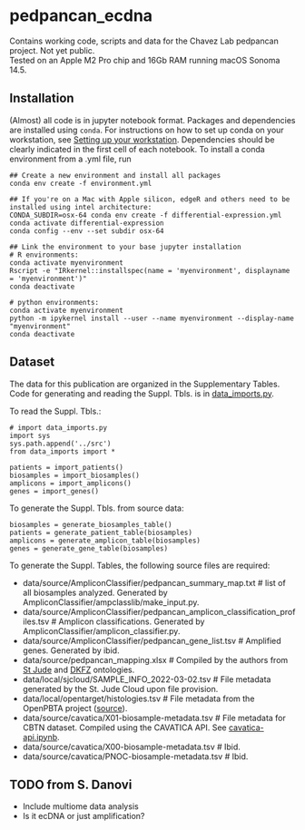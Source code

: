 # pedpancan_ecdna
Contains working code, scripts and data for the Chavez Lab pedpancan project. Not yet public.  
Tested on an Apple M2 Pro chip and 16Gb RAM running macOS Sonoma 14.5.  

## Installation

(Almost) all code is in jupyter notebook format. Packages and dependencies are installed using `conda`.  For instructions on how to set up conda on your workstation, see [Setting up your workstation](https://github.com/chavez-lab/protocols/tree/main/Setting_up_your_workstation). Dependencies should be clearly indicated in the first cell of each notebook. To install a conda environment from a .yml file, run
```
## Create a new environment and install all packages
conda env create -f environment.yml

## If you're on a Mac with Apple silicon, edgeR and others need to be installed using intel architecture:
CONDA_SUBDIR=osx-64 conda env create -f differential-expression.yml
conda activate differential-expression
conda config --env --set subdir osx-64

## Link the environment to your base jupyter installation
# R environments:
conda activate myenvironment
Rscript -e "IRkernel::installspec(name = 'myenvironment', displayname = 'myenvironment')"
conda deactivate

# python environments:
conda activate myenvironment
python -m ipykernel install --user --name myenvironment --display-name "myenvironment"
conda deactivate
```

## Dataset
The data for this publication are organized in the Supplementary Tables. Code for generating and reading the Suppl. Tbls. is in [data_imports.py](src/data_imports.py). 

To read the Suppl. Tbls.:
```
# import data_imports.py
import sys
sys.path.append('../src')
from data_imports import *

patients = import_patients()
biosamples = import_biosamples()
amplicons = import_amplicons()
genes = import_genes()
```

To generate the Suppl. Tbls. from source data:
```
biosamples = generate_biosamples_table()
patients = generate_patient_table(biosamples)
amplicons = generate_amplicon_table(biosamples)
genes = generate_gene_table(biosamples)
```
To generate the Suppl. Tables, the following source files are required:
- data/source/AmpliconClassifier/pedpancan_summary_map.txt # list of all biosamples analyzed. Generated by AmpliconClassifier/ampclasslib/make_input.py.
- data/source/AmpliconClassifier/pedpancan_amplicon_classification_profiles.tsv # Amplicon classifications. Generated by AmpliconClassifier/amplicon_classifier.py.
- data/source/AmpliconClassifier/pedpancan_gene_list.tsv # Amplified genes. Generated by ibid.
- data/source/pedpancan_mapping.xlsx # Compiled by the authors from [St Jude](https://permalinks.stjude.cloud/permalinks/st-jude-cloud-disease-ontology) and [DKFZ](https://www.molecularneuropathology.org/mnp/classifiers/11) ontologies.
- data/local/sjcloud/SAMPLE_INFO_2022-03-02.tsv # File metadata generated by the St. Jude Cloud upon file provision.
- data/local/opentarget/histologies.tsv # File metadata from the OpenPBTA project ([source](https://github.com/d3b-center/OpenPedCan-analysis/blob/dev/analyses/molecular-subtyping-integrate/results/histologies.tsv)).
- data/source/cavatica/X01-biosample-metadata.tsv # File metadata for CBTN dataset. Compiled using the CAVATICA API. See [cavatica-api.ipynb](2023-11-27_cavatica-api/cavatica-api.ipynb).
- data/source/cavatica/X00-biosample-metadata.tsv # Ibid.
- data/source/cavatica/PNOC-biosample-metadata.tsv # Ibid.


## TODO from S. Danovi
- Include multiome data analysis
- Is it ecDNA or just amplification?
